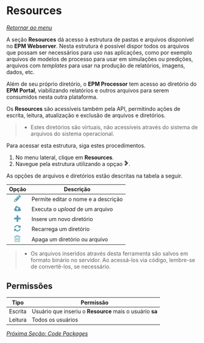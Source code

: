 # Resources

*[Retornar ao menu](README.md)*

A seção **Resources** dá acesso à estrutura de pastas e arquivos disponível no **EPM Webserver**. Nesta estrutura é possível dispor todos os arquivos que possam ser necessários para uso nas aplicações, como por exemplo arquivos de modelos de processo para usar em simulações ou predições, arquivos com _templates_ para usar na produção de relatórios, imagens, dados, etc.

Além de seu próprio diretório, o **EPM Processor** tem acesso ao diretório do **EPM Portal**, viabilizando relatórios e outros arquivos para serem consumidos nesta outra plataforma.

Os **Resources** são acessíveis também pela API, permitindo ações de escrita, leitura, atualização e exclusão de arquivos e diretórios.

> + Estes diretórios são virtuais, não acessíveis através do sistema de arquivos do sistema operacional.

Para acessar esta estrutura, siga estes procedimentos.

1. No menu lateral, clique em **Resources**.
2. Navegue pela estrutura utilizando a opçao ![expand](./images/fa_chevron_icon.png "Expandir").

As opções de arquivos e diretórios estão descritas na tabela a seguir.

|Opção|Descrição|
|:---:|---|
|![pencil icon](./images/fa_pencil_icon_18.PNG "Editar")|Permite editar o nome e a descrição|
|![cloudupload icon](./images/fa_cloudupload_icon_18.png "Upload")|Executa o *upload* de um arquivo|
|![plus icon](./images/fa_plus_icon_18.PNG "Inserir")|Insere um novo diretório|
|![refresh icon](./images/fa_refresh_icon_18.PNG "Recarregar")|Recarrega um diretório|
|![trash icon](./images/fa_trash_icon_18.png "Apagar")|Apaga um diretório ou arquivo|

> + Os arquivos inseridos através desta ferramenta são salvos em formato binário no servidor. Ao acessá-los via código, lembre-se de convertê-los, se necessário.

## Permissões

|Tipo|Permissão|
|---|---|
|Escrita|Usuário que inseriu o **Resource** mais o usuário **sa**|
|Leitura|Todos os usuários|

*[Próxima Seção: Code Packages](EPMProcessorCodePackages.md)*
